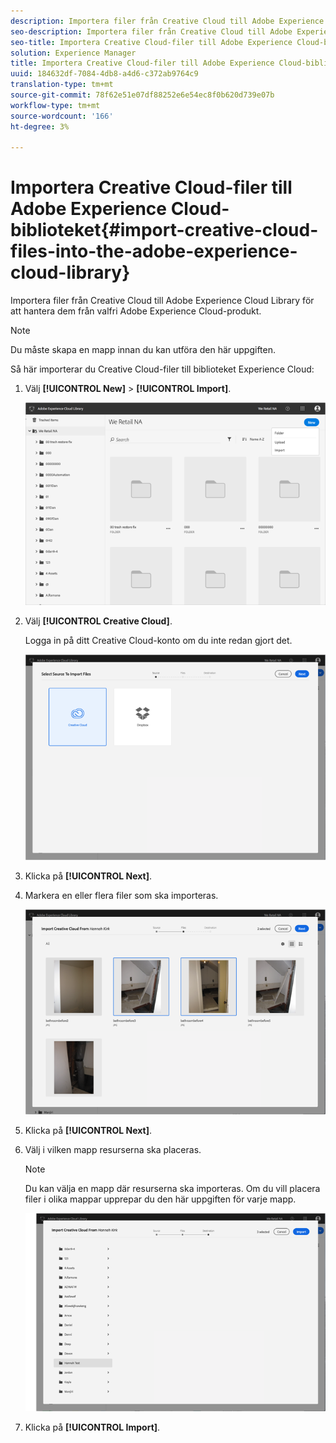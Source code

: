 ```yaml
---
description: Importera filer från Creative Cloud till Adobe Experience Cloud Library för att hantera dem från valfri Adobe Experience Cloud-produkt.
seo-description: Importera filer från Creative Cloud till Adobe Experience Cloud Library för att hantera dem från valfri Adobe Experience Cloud-produkt.
seo-title: Importera Creative Cloud-filer till Adobe Experience Cloud-biblioteket
solution: Experience Manager
title: Importera Creative Cloud-filer till Adobe Experience Cloud-biblioteket
uuid: 184632df-7084-4db8-a4d6-c372ab9764c9
translation-type: tm+mt
source-git-commit: 78f62e51e07df88252e6e54ec8f0b620d739e07b
workflow-type: tm+mt
source-wordcount: '166'
ht-degree: 3%

---
```



# Importera Creative Cloud-filer till Adobe Experience Cloud-biblioteket{#import-creative-cloud-files-into-the-adobe-experience-cloud-library}

Importera filer från Creative Cloud till Adobe Experience Cloud Library för att hantera dem från valfri Adobe Experience Cloud-produkt.

>[!NOTE]
>
>Du måste skapa en mapp innan du kan utföra den här uppgiften.

Så här importerar du Creative Cloud-filer till biblioteket Experience Cloud:

1. Välj **[!UICONTROL New]** > **[!UICONTROL Import]**.

   ![](assets/library_new_folder_upload.png)

1. Välj **[!UICONTROL Creative Cloud]**.

   Logga in på ditt Creative Cloud-konto om du inte redan gjort det.

   ![](assets/library_import_cc.png)

1. Klicka på **[!UICONTROL Next]**.
1. Markera en eller flera filer som ska importeras.

   ![](assets/library_import_cc_assets_selected.png)

1. Klicka på **[!UICONTROL Next]**.
1. Välj i vilken mapp resurserna ska placeras.

   >[!NOTE]
   >
   >Du kan välja en mapp där resurserna ska importeras. Om du vill placera filer i olika mappar upprepar du den här uppgiften för varje mapp.

   ![](assets/library_import_cc_folder_select.png)

1. Klicka på **[!UICONTROL Import]**.

